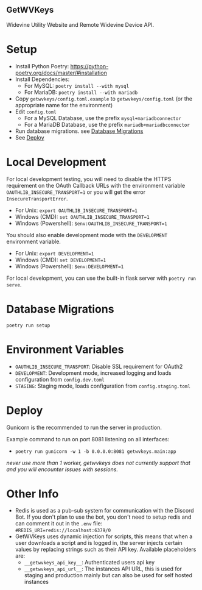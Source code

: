 ## GetWVKeys

Widevine Utility Website and Remote Widevine Device API.

# Setup

-   Install Python Poetry: https://python-poetry.org/docs/master/#installation
-   Install Dependencies:
    -   For MySQL: `poetry install --with mysql`
    -   For MariaDB: `poetry install --with mariadb`
-   Copy `getwvkeys/config.toml.example` to `getwvkeys/config.toml` (or the appropriate name for the environment)
-   Edit `config.toml`
    -   For a MySQL Database, use the prefix `mysql+mariadbconnector`
    -   For a MariaDB Database, use the prefix `mariadb+mariadbconnector`
-   Run database migrations. see [Database Migrations](#database-migrations)
-   See [Deploy](#deploy)

# Local Development

For local development testing, you will need to disable the HTTPS requirement on the OAuth Callback URLs
with the environment variable `OAUTHLIB_INSECURE_TRANSPORT=1` or you will get the error `InsecureTransportError`.

-   For Unix: `export OAUTHLIB_INSECURE_TRANSPORT=1`
-   Windows (CMD): `set OAUTHLIB_INSECURE_TRANSPORT=1`
-   Windows (Powershell): `$env:OAUTHLIB_INSECURE_TRANSPORT=1`

You should also enable development mode with the `DEVELOPMENT` environment variable.

-   For Unix: `export DEVELOPMENT=1`
-   Windows (CMD): `set DEVELOPMENT=1`
-   Windows (Powershell): `$env:DEVELOPMENT=1`

For local development, you can use the built-in flask server with `poetry run serve`.

# Database Migrations

`poetry run setup`

# Environment Variables

-   `OAUTHLIB_INSECURE_TRANSPORT`: Disable SSL requirement for OAuth2
-   `DEVELOPMENT`: Development mode, increased logging and loads configuration from `config.dev.toml`
-   `STAGING`: Staging mode, loads configuration from `config.staging.toml`

# Deploy

Gunicorn is the recommended to run the server in production.

Example command to run on port 8081 listening on all interfaces:

-   `poetry run gunicorn -w 1 -b 0.0.0.0:8081 getwvkeys.main:app`

_never use more than 1 worker, getwvkeys does not currently support that and you will encounter issues with sessions._

# Other Info

-   Redis is used as a pub-sub system for communication with the Discord Bot. If you don't plan to use the bot, you don't need to setup redis and can comment it out in the `.env` file: `#REDIS_URI=redis://localhost:6379/0`
-   GetWVKeys uses dynamic injection for scripts, this means that when a user downloads a script and is logged in, the server injects certain values by replacing strings such as their API key. Available placeholders are:
    -   `__getwvkeys_api_key__`: Authenticated users api key
    -   `__getwvkeys_api_url__`: The instances API URL, this is used for staging and production mainly but can also be used for self hosted instances
